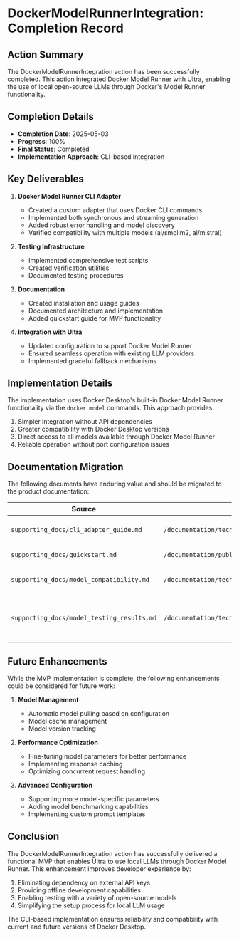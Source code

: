 # DockerModelRunnerIntegration: Completion Record

## Action Summary

The DockerModelRunnerIntegration action has been successfully completed. This action integrated Docker Model Runner with Ultra, enabling the use of local open-source LLMs through Docker's Model Runner functionality.

## Completion Details

- **Completion Date**: 2025-05-03
- **Progress**: 100%
- **Final Status**: Completed
- **Implementation Approach**: CLI-based integration

## Key Deliverables

1. **Docker Model Runner CLI Adapter**
   - Created a custom adapter that uses Docker CLI commands
   - Implemented both synchronous and streaming generation
   - Added robust error handling and model discovery
   - Verified compatibility with multiple models (ai/smollm2, ai/mistral)

2. **Testing Infrastructure**
   - Implemented comprehensive test scripts
   - Created verification utilities
   - Documented testing procedures

3. **Documentation**
   - Created installation and usage guides
   - Documented architecture and implementation
   - Added quickstart guide for MVP functionality

4. **Integration with Ultra**
   - Updated configuration to support Docker Model Runner
   - Ensured seamless operation with existing LLM providers
   - Implemented graceful fallback mechanisms

## Implementation Details

The implementation uses Docker Desktop's built-in Docker Model Runner functionality via the `docker model` commands. This approach provides:

1. Simpler integration without API dependencies
2. Greater compatibility with Docker Desktop versions
3. Direct access to all models available through Docker Model Runner
4. Reliable operation without port configuration issues

## Documentation Migration

The following documents have enduring value and should be migrated to the product documentation:

| Source | Destination | Reason |
|--------|-------------|--------|
| `supporting_docs/cli_adapter_guide.md` | `/documentation/technical/integrations/docker_model_runner.md` | Technical integration details |
| `supporting_docs/quickstart.md` | `/documentation/public/guides/local_llm_setup.md` | User setup instructions |
| `supporting_docs/model_compatibility.md` | `/documentation/technical/models/local_models_compatibility.md` | Model compatibility information |
| `supporting_docs/model_testing_results.md` | `/documentation/technical/models/local_models_testing.md` | Model testing results and performance data |

## Future Enhancements

While the MVP implementation is complete, the following enhancements could be considered for future work:

1. **Model Management**
   - Automatic model pulling based on configuration
   - Model cache management
   - Model version tracking

2. **Performance Optimization**
   - Fine-tuning model parameters for better performance
   - Implementing response caching
   - Optimizing concurrent request handling

3. **Advanced Configuration**
   - Supporting more model-specific parameters
   - Adding model benchmarking capabilities
   - Implementing custom prompt templates

## Conclusion

The DockerModelRunnerIntegration action has successfully delivered a functional MVP that enables Ultra to use local LLMs through Docker Model Runner. This enhancement improves developer experience by:

1. Eliminating dependency on external API keys
2. Providing offline development capabilities
3. Enabling testing with a variety of open-source models
4. Simplifying the setup process for local LLM usage

The CLI-based implementation ensures reliability and compatibility with current and future versions of Docker Desktop.